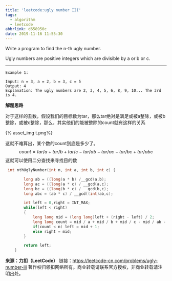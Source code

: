 ```yaml
---
title: 'leetcode:ugly number III'
tags:
  - algorithm
  - leetcode
abbrlink: d658950c
date: 2019-11-16 11:55:30
---
```




Write a program to find the n-th ugly number.

Ugly numbers are positive integers which are divisible by a or b or c.

<!-- more -->

------

```
Example 1:

Input: n = 3, a = 2, b = 3, c = 5
Output: 4
Explanation: The ugly numbers are 2, 3, 4, 5, 6, 8, 9, 10... The 3rd is 4.
```

**解题思路**

对于这样的丑数，假设我们的目标数为tar，那么tar绝对是满足或被a整除，或被b整除，或被c整除，那么，其实他们的能被整除的count就有这样的关系

{% asset_img t.png%}

这就不难算出，某个数的count到底是多少了。
$$
count = tar/a+tar/b+tar/c-tar/ab-tar/ac-tar/bc+tar/abc
$$
这就可以使用二分查找来寻找目的数

```cpp
 int nthUglyNumber(int n, int a, int b, int c) {

        long ab = ((long)a * b) /__gcd(a,b);
        long ac = ((long)a * c) / __gcd(a,c);
        long bc = ((long)b * c) / __gcd(b,c);
        long abc = (ab * c) / __gcd((int)ab,c);

        int left = 0,right = INT_MAX;
        while(left < right)
        {
            long long mid = (long long)left + (right - left) / 2;
            long long count = mid / a + mid / b + mid / c - mid / ab - mid / ac - mid / bc + mid / abc;
            if(count < n) left = mid + 1;
            else right = mid;
        }

        return left;
    }
```



**来源：力扣（LeetCode）**
链接：https://leetcode-cn.com/problems/ugly-number-iii
著作权归领扣网络所有。商业转载请联系官方授权，非商业转载请注明出处。
